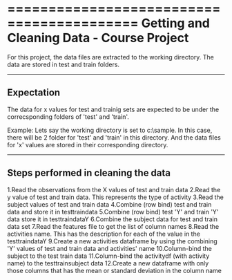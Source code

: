 ==========================================
Getting and Cleaning Data - Course Project
==========================================

For this project, the data files are extracted to the working directory. The data are stored in test and train folders. 

-----------
Expectation 
-----------
The data for x values for test and trainig sets are expected to be under the correcsponding folders of 'test' and 'train'.

Example: Lets say the working directory is set to c:\sample. In this case, there will be 2 folder for 'test' and 'train' in this directory. And the data files for 'x' values are stored in their corresponding directory.

------------------------------------
Steps performed in cleaning the data
------------------------------------

1.Read the observations from the X values of test and train data
2.Read the y value of test and train data. This represents the type of activity
3.Read the subject values of test and train data
4.Combine (row bind) test and train data and store it in testtraindata
5.Combine (row bind) test 'Y' and train 'Y' data store it in testtraindataY
6.Combine the subject data for test and train data set
7.Read the features file to get the list of column names
8.Read the activities name. This has the description for each of the value in the testtraindataY
9.Create a new activities dataframe by using the combining 'Y' values of test and train data and activities' name
10.Column-bind the subject to the test train data
11.Column-bind the activitydf (with activity name) to the testtrainsubject data
12.Create a new dataframe with only those columns that has the mean or standard deviation in the column name